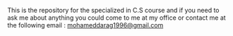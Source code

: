 This is the repository for the specialized in C.S course and if you need to ask me about anything you could come to me at my office or contact me at the following email : mohameddarag1996@gmail.com

